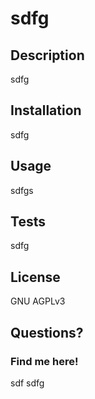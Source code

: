 # sdfg 
  
  
  ## Description 
  
  
  sdfg
  
  
  ## Installation
  
  
  sdfg
  
  ## Usage 
  
   
  sdfgs
  
  ## Tests
  
  
  sdfg
  
  ## License
  
  GNU AGPLv3
  
  
  ## Questions?

  ### Find me here!
  
  sdf
  sdfg
  
